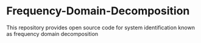# Frequency-Domain-Decomposition
This repository provides open source code for system identification known as frequency domain decomposition

